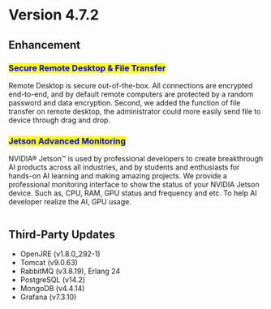 # Version 4.7.2

## Enhancement

### <mark style="color:blue;">Secure Remote Desktop & File Transfer</mark>

Remote Desktop is secure out-of-the-box. All connections are encrypted end-to-end, and by default remote computers are protected by a random password and data encryption. Second, we added the function of file transfer on remote desktop, the administrator could more easily send file to device through drag and drop.

### <mark style="color:blue;">Jetson Advanced Monitoring</mark> <a href="#font_colorbluejetson_advanced_monitoringfont_6" id="font_colorbluejetson_advanced_monitoringfont_6"></a>

NVIDIA® Jetson™ is used by professional developers to create breakthrough AI products across all industries, and by students and enthusiasts for hands-on AI learning and making amazing projects. We provide a professional monitoring interface to show the status of your NVIDIA Jetson device. Such as, CPU, RAM, GPU status and frequency and etc. To help AI developer realize the AI, GPU usage.

<div align="center"><img src="https://docs.wise-paas.advantech.com/dataSource/resource/1664868178768213697.png" alt=""></div>

## Third-Party Updates

* OpenJRE (v1.8.0\_292-1)
* Tomcat (v9.0.63)
* RabbitMQ (v3.8.19), Erlang 24
* PostgreSQL (v14.2)
* MongoDB (v4.4.14)
* Grafana (v7.3.10)
